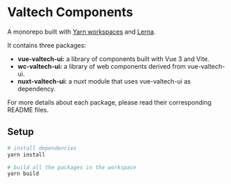 # Valtech Components

A monorepo built with [Yarn workspaces](https://classic.yarnpkg.com/lang/en/docs/workspaces/) and [Lerna](https://lerna.js.org/).

It contains three packages:
- **vue-valtech-ui:** a library of components built with Vue 3 and Vite.
- **wc-valtech-ui:** a library of web components derived from vue-valtech-ui.
- **nuxt-valtech-ui:** a nuxt module that uses vue-valtech-ui as dependency.

For more details about each package, please read their corresponding README files.

## Setup

```bash
# install dependencies
yarn install

# build all the packages in the workspace
yarn build
```
